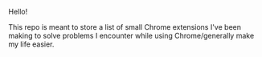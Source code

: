 Hello!

This repo is meant to store a list of small Chrome extensions I've been making to solve problems I encounter while using Chrome/generally make my life easier.